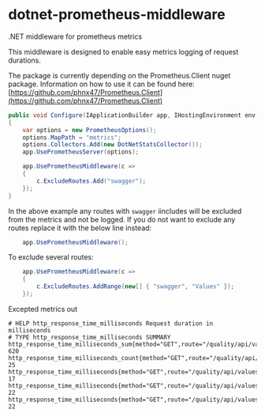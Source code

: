 # dotnet-prometheus-middleware
.NET middleware for prometheus metrics

This middleware is designed to enable easy metrics logging of request durations.

The package is currently depending on the Prometheus.Client nuget package. Information on how to use it can be found here: [https://github.com/phnx47/Prometheus.Client](https://github.com/phnx47/Prometheus.Client)

```csharp
public void Configure(IApplicationBuilder app, IHostingEnvironment env, ILoggerFactory loggerFactory, IApplicationLifetime appLifetime)
{
    var options = new PrometheusOptions();
    options.MapPath = "metrics";
    options.Collectors.Add(new DotNetStatsCollector());
    app.UsePrometheusServer(options);

    app.UsePrometheusMiddleware(c =>
    {
        c.ExcludeRoutes.Add("swagger");
    });
}
```

In the above example any routes with `swagger` iincludes will be excluded from the metrics and not be logged. If you do not want to exclude any routes replace it with the below line instead:

```csharp
    app.UsePrometheusMiddleware();
```

To exclude several routes:
```csharp
    app.UsePrometheusMiddleware(c =>
    {
        c.ExcludeRoutes.AddRange(new[] { "swagger", "Values" });
    });
```

Excepted metrics out
```
# HELP http_response_time_milliseconds Request duration in milliseconds
# TYPE http_response_time_milliseconds SUMMARY
http_response_time_milliseconds_sum{method="GET",route="/quality/api/values",statuscode="200"} 620
http_response_time_milliseconds_count{method="GET",route="/quality/api/values",statuscode="200"} 25
http_response_time_milliseconds{method="GET",route="/quality/api/values",statuscode="200",quantile="0.5"} 17
http_response_time_milliseconds{method="GET",route="/quality/api/values",statuscode="200",quantile="0.9"} 22
http_response_time_milliseconds{method="GET",route="/quality/api/values",statuscode="200",quantile="0.99"} 22
```
